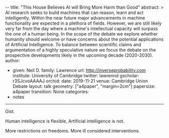 --
title: "This House Believes AI will Bring More Harm than Good"
abstract: >
  AI research seeks to build machines that can reason, learn and act intelligently. Within the near future major advancements in machine functionality are expected in a plethora of fields. However, we are still likely very far from the day where a machine's intellectual capacity will surpass the one of a human being. In the scope of the debate we explore whether humanity should welcome or have concerns about the potential applications of Artificial Intelligence. To balance between scientific claims and argumentation of a highly speculative nature we focus the debate on the prospective developments likely in the upcoming decade (2020-2030). 
author:
- given: Neil D.
  family: Lawrence
  url: http://inverseprobability.com
  institute: University of Cambridge
  twitter: lawrennd
  gscholar: r3SJcvoAAAAJ
  orchid: 
date: 2019-11-21
venue: Cambridge Union Debate
layout: talk
geometry: ["a4paper", "margin=2cm"]
papersize: a4paper
transition: None
categories:
- notes
---


Gist.

Human intelligence is flexible, Artificial intelligence is not. 

More restrictions on freedoms. More ill considered interventions.
